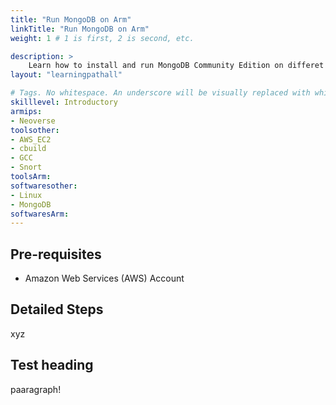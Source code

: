 ```yaml
---
title: "Run MongoDB on Arm"
linkTitle: "Run MongoDB on Arm"
weight: 1 # 1 is first, 2 is second, etc.

description: >
    Learn how to install and run MongoDB Community Edition on differet flavors of AWS EC2 instances powered by Arm64 achitecture.
layout: "learningpathall"

# Tags. No whitespace. An underscore will be visually replaced with whitespace.
skilllevel: Introductory
armips:
- Neoverse
toolsother:
- AWS_EC2
- cbuild
- GCC
- Snort
toolsArm:
softwaresother:
- Linux
- MongoDB
softwaresArm:
---
```


## Pre-requisites

* Amazon Web Services (AWS) Account 

## Detailed Steps
xyz

## Test heading
paaragraph!